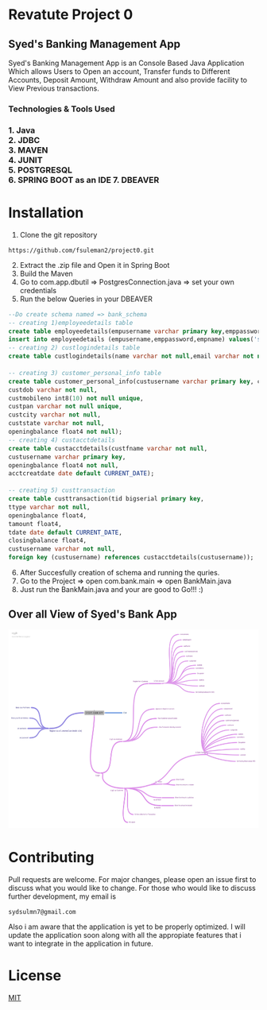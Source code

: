 # Revatute Project  0
## Syed's Banking Management App
Syed's Banking Management App is an Console Based Java Application Which allows Users to Open an account, Transfer funds to Different Accounts, Deposit Amount, Withdraw Amount and also provide facility to View Previous transactions.

<h3>Technologies & Tools Used <h3>
  1. Java <br>
  2. JDBC <br>
  3. MAVEN <br>
  4. JUNIT <br>
  5. POSTGRESQL <br>
  6. SPRING BOOT as an IDE
  7. DBEAVER
  
  # Installation
  1. Clone the git repository
  ```
  https://github.com/fsuleman2/project0.git
  
  ```
  2. Extract the .zip file and Open it in  Spring Boot
  3. Build the Maven
  4. Go to com.app.dbutil => PostgresConnection.java => set your own credentials
  5. Run the below Queries in your DBEAVER
  ```sql
  --Do create schema named => bank_schema
  -- creating 1)employeedetails table
create table employeedetails(empusername varchar primary key,emppassword varchar not null , empname varchar not null);
insert into employeedetails (empusername,emppassword,empname) values('syed123','123','Syed');
-- creating 2) custlogindetails table
create table custlogindetails(name varchar not null,email varchar not null,username varchar primary key,password varchar not null);

-- creating 3) customer_personal_info table
create table customer_personal_info(custusername varchar primary key, custfname varchar not null, custlname varchar not null, custgender varchar not null,
custdob varchar not null,
custmobileno int8(10) not null unique,
custpan varchar not null unique,
custcity varchar not null,
custstate varchar not null,
openingbalance float4 not null);
 -- creating 4) custacctdetails
create table custacctdetails(custfname varchar not null,
custusername varchar primary key,
openingbalance float4 not null,
acctcreatdate date default CURRENT_DATE);

-- creating 5) custtransaction
create table custtransaction(tid bigserial primary key,
ttype varchar not null,
openingbalance float4,
tamount float4,
tdate date default CURRENT_DATE,
closingbalance float4,
custusername varchar not null,
foreign key (custusername) references custacctdetails(custusername));

  ```
 
 6. After Succesfully creation of schema and running the quries.
 7. Go to the Project
    => open com.bank.main
    => open BankMain.java
 8. Just run the BankMain.java and your are good to Go!!! :)
  
  
 ## Over all View of Syed's Bank App
  <img src="https://github.com/fsuleman2/project0/blob/master/SYEDS_BANK_APP.png" width=800px height=400px><br>
  
  
  
# Contributing
Pull requests are welcome. For major changes, please open an issue first to discuss what you would like to change.
For those who would like to discuss further development, my email is
```
sydsulmn7@gmail.com
```
Also i am aware that the application is yet to be properly optimized. I will update the application soon along with all the appropiate features that i want to integrate in the application in future.

  # License
[MIT](https://choosealicense.com/licenses/mit/)
